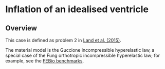 # Inflation of an idealised ventricle

## Overview

This case is defined as problem 2 in [Land et al. (2015)](https://www.ncbi.nlm.nih.gov/pmc/articles/PMC4707707).

The material model is the Guccione incompressible hyperelastic law, a special case of the Fung orthotropic incompressible hyperelastic law; for example, see the [FEBio benchmarks](https://febio.org/knowledgebase/case-studies/structural-mechanics/cardiac-mechanics-benchmark-problems).
